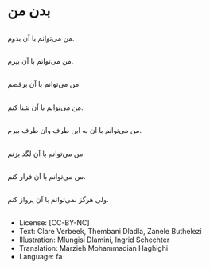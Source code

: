 # بدن من

##
من می‌توانم با آن بدوم.

##
من می‌توانم با آن بپرم.

##
من می‌توانم با آن برقصم.

##
من می‌توانم با آن شنا کنم.

##
من می‌توانم با آن به این طرف وآن طرف بپرم.

##
من می‌توانم با آن لگد بزنم

##
من می‌توانم با آن فرار کنم.

##
ولی هرگز نمی‌توانم با آن پرواز کنم.

##
* License: [CC-BY-NC]
* Text: Clare Verbeek, Thembani Dladla, Zanele Buthelezi
* Illustration: Mlungisi Dlamini, Ingrid Schechter
* Translation: Marzieh Mohammadian Haghighi
* Language: fa
